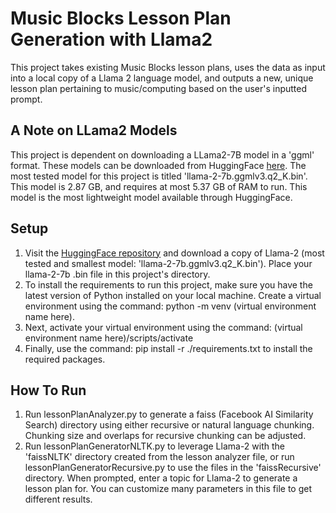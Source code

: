 # Music Blocks Lesson Plan Generation with Llama2
This project takes existing Music Blocks lesson plans, uses the data as input into a local copy of a Llama 2 language model, and outputs a new, unique lesson plan pertaining to music/computing based on the user's inputted prompt.

## A Note on LLama2 Models
This project is dependent on downloading a LLama2-7B model in a 'ggml' format. These models can be downloaded from HuggingFace [here](https://huggingface.co/TheBloke/Llama-2-7B-GGML). The most tested model for this project is titled 'llama-2-7b.ggmlv3.q2_K.bin'. This model is 2.87 GB, and requires at most 5.37 GB of RAM to run. This model is the most lightweight model available through HuggingFace. 

## Setup

1. Visit the [HuggingFace repository](https://huggingface.co/TheBloke/Llama-2-7B-GGML) and download a copy of Llama-2 (most tested and smallest model: 'llama-2-7b.ggmlv3.q2_K.bin'). Place your llama-2-7b .bin file in this project's directory.
2. To install the requirements to run this project, make sure you have the latest version of Python installed on your local machine. Create a virtual environment using the command: python -m venv (virtual environment name here).
3. Next, activate your virtual environment using the command: (virtual environment name here)/scripts/activate
4. Finally, use the command: pip install -r ./requirements.txt to install the required packages. 

## How To Run

1. Run lessonPlanAnalyzer.py to generate a faiss (Facebook AI Similarity Search) directory using either recursive or natural language chunking. Chunking size and overlaps for recursive chunking can be adjusted. 
2. Run lessonPlanGeneratorNLTK.py to leverage Llama-2 with the 'faissNLTK' directory created from the lesson analyzer file, or run lessonPlanGeneratorRecursive.py to use the files in the 'faissRecursive' directory. When prompted, enter a topic for Llama-2 to generate a lesson plan for. You can customize many parameters in this file to get different results. 



